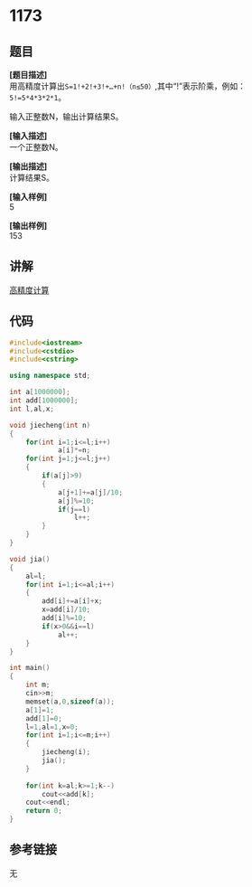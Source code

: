 # 1173
## 题目  
**[题目描述]**  
用高精度计算出`S=1!+2!+3!+…+n!（n≤50）`,其中“!”表示阶乘，例如：`5!=5*4*3*2*1`。  

输入正整数N，输出计算结果S。  

**[输入描述]**   
一个正整数N。  

**[输出描述]**  
计算结果S。  

**[输入样例]**  
5  

**[输出样例]**  
153  

## 讲解    

[高精度计算](a)  

## 代码   

```cpp
#include<iostream>  
#include<cstdio>  
#include<cstring>  

using namespace std;  

int a[1000000];  
int add[1000000];  
int l,al,x;  

void jiecheng(int n)  
{  
	for(int i=1;i<=l;i++)  
			a[i]*=n;  
	for(int j=1;j<=l;j++)  
	{  
		if(a[j]>9)  
		{  
			a[j+1]+=a[j]/10;  
			a[j]%=10;  
			if(j==l)  
				l++;  
		}  
	}  
}  

void jia()  
{  
	al=l;  
	for(int i=1;i<=al;i++)  
	{  
		add[i]+=a[i]+x;  
		x=add[i]/10;  
		add[i]%=10;  
		if(x>0&&i==l)  
			al++;  
	}  
}  

int main()  
{  
	int m;  
	cin>>m;  
	memset(a,0,sizeof(a));  
	a[1]=1;  
	add[1]=0;  
	l=1,al=1,x=0;  
	for(int i=1;i<=m;i++)  
	{  
		jiecheng(i);  
		jia();  
	}  
	
	for(int k=al;k>=1;k--)  
		cout<<add[k];  
	cout<<endl;    
	return 0;  
}  
```

## 参考链接  
无   
